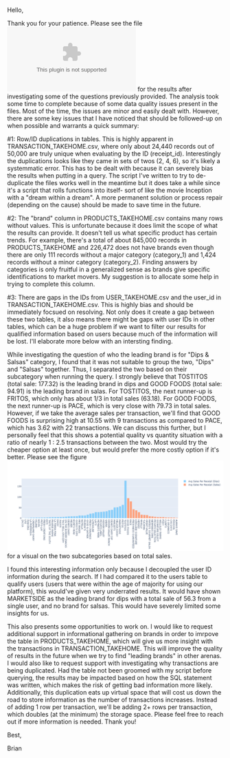 Hello,

Thank you for your patience. Please see the file ![exercise_results.xlsx](./exercise_results.xlsx) for the results after investigating some of the questions previously provided. The analysis took some time to complete because of some data quality issues present in the files. Most of the time, the issues are minor and easily dealt with. However, there are some key issues that I have noticed that should be followed-up on when possible and warrants a quick summary:

#1: Row/ID duplications in tables. This is highly apparent in TRANSACTION_TAKEHOME.csv, where only about 24,440 records out of 50,000 are truly unique when evaluating by the ID (receipt_id). Interestingly the duplications looks like they came in sets of twos (2, 4, 6), so it's likely a systemmatic error. This has to be dealt with because it can severely bias the results when putting in a query. The script I've written to try to de-duplicate the files works well in the meantime but it does take a while since it's a script that rolls functions into itself- sort of like the movie Inception with a "dream within a dream". A more permanent solution or process repair (depending on the cause) should be made to save time in the future. 

#2: The "brand" column in PRODUCTS_TAKEHOME.csv contains many rows without values. This is unfortunate because it does limit the scope of what the results can provide. It doesn't tell us what specific product has certain trends. For example, there's a total of about 845,000 records in PRODUCTS_TAKEHOME and 226,472 does not have brands even though there are only 111 records without a major category (category_1) and 1,424 records without a minor category (category_2). Finding answers by categories is only fruitful in a generalized sense as brands give specific identifications to market movers. My suggestion is to allocate some help in trying to complete this column.

#3: There are gaps in the IDs from USER_TAKEHOME.csv and the user_id in TRANSACTION_TAKEHOME.csv. This is highly bias and should be immediately focsued on resolving. Not only does it create a gap between these two tables, it also means there might be gaps with user IDs in other tables, which can be a huge problem if we want to filter our results for qualified information based on users because much of the information will be lost. I'll elaborate more below with an intersting finding. 

While investigating the question of who the leading brand is for "Dips & Salsas" category, I found that it was not suitable to group the two, "Dips" and "Salsas" together. Thus, I separated the two based on their subcategory when running the query. I strongly believe that TOSTITOS (total sale: 177.32) is the leading brand in dips and GOOD FOODS (total sale: 94.91) is the leading brand in salas. For TOSTITOS, the next runner-up is FRITOS, which only has about 1/3 in total sales (63.18). For GOOD FOODS, the next runner-up is PACE, which is very close with 79.73 in total sales. However, if we take the average sales per transaction, we'll find that GOOD FOODS is surprising high at 10.55 with 9 transactions as compared to PACE, which has 3.62 with 22 transactions. We can discuss this further, but I personally feel that this shows a potential quality vs quantity situation with a ratio of nearly 1 : 2.5 transactions between the two. Most would try the cheaper option at least once, but would prefer the more costly option if it's better. Please see the figure ![here](./img_q2_open_ended.png) for a visual on the two subcategories based on total sales.

I found this interesting information only because I decoupled the user ID information during the search. If I had compared it to the users table to qualify users (users that were within the age of majority for using our platform), this would've given very underrated results. It would have shown MARKETSIDE as the leading brand for dips with a total sale of 56.3 from a single user, and no brand for salsas. This would have severely limited some insights for us.

This also presents some opportunities to work on. I would like to request additional support in informational gathering on brands in order to imrpove the table in PRODUCTS_TAKEHOME, which will give us more insight with the transactions in TRANSACTION_TAKEHOME. This will improve the quality of results in the future when we try to find "leading brands" in other arenas. I would also like to request support with investigating why transactions are being duplicated. Had the table not been groomed with my script before querying, the results may be impacted based on how the SQL statement was written, which makes the risk of getting bad information more likely. Additionally, this duplication eats up virtual space that will cost us down the road to store information as the number of transactions increases. Instead of adding 1 row per transaction, we'll be adding 2+ rows per transaction, which doubles (at the minimum) the storage space. Please feel free to reach out if more information is needed. Thank you!

Best,

Brian